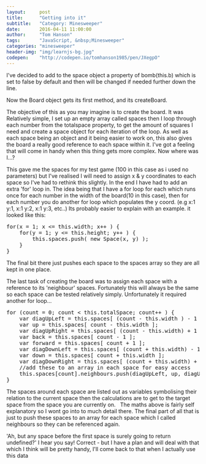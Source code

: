 ```yaml
---
layout:     post
title:      "Getting into it"
subtitle:   "Category: Minesweeper"
date:       2016-04-11 11:00:00
author:     "Tom Hanson"
tags:       "JavaScript, &nbsp;Minesweeper"
categories: "minesweeper"
header-img: "img/learnjs-bg.jpg"
codepen:    "http://codepen.io/tomhanson1985/pen/JXegpO"
---
```


<p>I've decided to add to the space object a property of bomb(this.b) which is set to false by default and then will be changed if needed further down the line.</p>

<p>Now the Board object gets its first method, and its createBoard.</p>

<p>The objective of this as you may imagine is to create the board. It was Relatively simple, I set up an empty array called spaces then I loop through each number from the totalspace property, to get the amount of squares I need and create a space object for each iteration of the loop. 
As well as each space being an object and it being easier to work on, this also gives the board a really good reference to each space within it. I've got a feeling that will come in handy when this thing gets more complex. Now where was I...?</p>

<p>This gave me the spaces for my test game (100 in this case as i used no parameters) but I've realised I will need to assign x &amp; y coordinates to each space so I've had to rethink this slightly. In the end I have had to add an extra 'for' loop in. The idea being that I have a for loop 
for each which runs once for each number in the width of the board(10 in this case), then for each number you do another for loop which populates the y coord. (e.g x:1 y:1, x:1 y:2, x:1 y:3, etc..) Its probably easier to explain with an example. it looked like this:</p>
<pre>for(x = 1; x &lt;= this.width; x++ ) {
    for(y = 1; y &lt;= this.height; y++ ) {
        this.spaces.push( new Space(x, y) );
    }
}</pre>
<p>The final bit there just pushes each space to the spaces array so they are all kept in one place.

<p>The last task of creating the board was to assign each space with a reference to its 'neighbour' spaces. Fortunately this will always be the same so each space can be tested relatively simply. Unfortunately it required another for loop...</p>
<pre>for (count = 0; count &lt; this.totalSpace; count++ ) {
    var diagUpLeft = this.spaces[ (count - this.width ) - 1 ];
    var up = this.spaces[ count - this.width ];
    var diagUpRight = this.spaces[ (count - this.width) + 1 ];
    var back = this.spaces[ count - 1 ];
    var forward = this.spaces[ count + 1 ];
    var diagDownLeft = this.spaces[ (count + this.width) - 1 ];
    var down = this.spaces[ count + this.width ];
    var diagDownRight = this.spaces[ (count + this.width) + 1 ];
    //add these to an array in each space for easy access
    this.spaces[count].neighbours.push(diagUpLeft, up, diagUpRight, back, forward, diagDownLeft, down, diagDownRight);
}</pre>
<p>The spaces around each space are listed out as variables symbolising their relation to the current space then the calculations are to get to the target space from the space you are currently on.  
The maths above is fairly self explanatory so I wont go into to much detail there. The final part of all that is just to push these spaces to an array for each space  which I called neighbours so they can be referenced again.</p>

<p>'Ah, but any space before the first space is surely going to return undefined?' I hear you say! Correct - but I have a plan and will deal with that which I think will be pretty handy, I'll come back to that when I actually use this data</p>